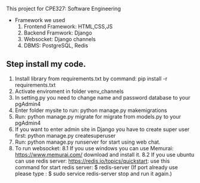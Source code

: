 This project for CPE327: Software Engineering
- Framework we used
    1. Frontend Framework: HTML,CSS,JS
    2. Backend Framwork: Django
    3. Websocket: Django channels
    4. DBMS: PostgreSQL, Redis
## Step install my code.
1. Install library from requirements.txt by command: pip install -r requirements.txt
2. Activate enviroment in folder venv_channels 
3. In setting.py you need to change name and password database to your pgAdmin4
4. Enter folder mysite to run: python manage.py makemigrations
5. Run: python manage.py migrate for migrate from models.py to your pgAdmin4
6. If you want to enter admin site in Django you have to create super user first: python manage.py createsuperuser
7. Run: python manage.py runserver for start using web chat.
8. To run websocket:
    8.1 If you use windows you can use Memurai: https://www.memurai.com/ download and install it.
    8.2 If you use ubuntu can use redis server: https://redis.io/topics/quickstart: 
        use this command for start redis server: $ redis-server (If port already use please type : $ sudo service redis-server stop and run it again.)
